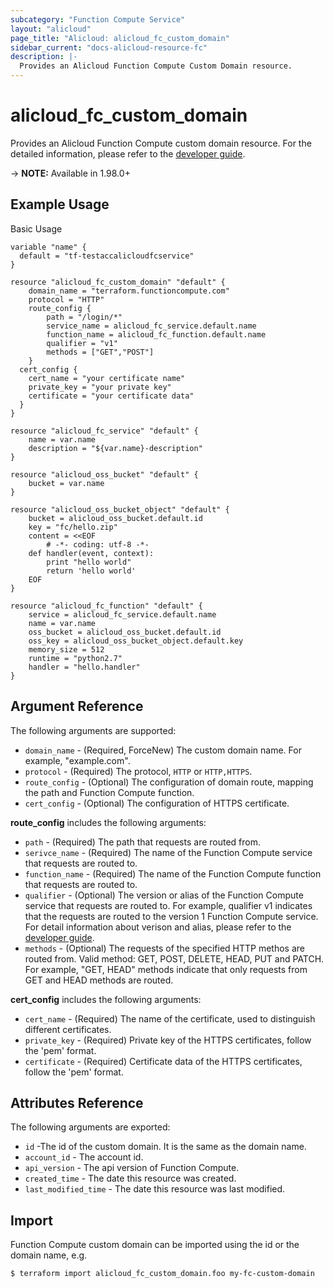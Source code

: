 ```yaml
---
subcategory: "Function Compute Service"
layout: "alicloud"
page_title: "Alicloud: alicloud_fc_custom_domain"
sidebar_current: "docs-alicloud-resource-fc"
description: |-
  Provides an Alicloud Function Compute Custom Domain resource. 
---
```


# alicloud\_fc\_custom_domain

Provides an Alicloud Function Compute custom domain resource. 
 For the detailed information, please refer to the [developer guide](https://www.alibabacloud.com/help/doc-detail/90759.htm).

-> **NOTE:** Available in 1.98.0+


## Example Usage

Basic Usage

```terrraform
variable "name" {
  default = "tf-testaccalicloudfcservice"
}

resource "alicloud_fc_custom_domain" "default" {
	domain_name = "terraform.functioncompute.com"
	protocol = "HTTP"
	route_config {
		path = "/login/*"
		service_name = alicloud_fc_service.default.name
		function_name = alicloud_fc_function.default.name
		qualifier = "v1"
		methods = ["GET","POST"]
	}
  cert_config {
    cert_name = "your certificate name"
    private_key = "your private key"
    certificate = "your certificate data"
  }
}

resource "alicloud_fc_service" "default" {
    name = var.name
    description = "${var.name}-description"
}

resource "alicloud_oss_bucket" "default" {
	bucket = var.name
}

resource "alicloud_oss_bucket_object" "default" {
	bucket = alicloud_oss_bucket.default.id
	key = "fc/hello.zip"
	content = <<EOF
		# -*- coding: utf-8 -*-
	def handler(event, context):
		print "hello world"
		return 'hello world'
	EOF
}

resource "alicloud_fc_function" "default" {
	service = alicloud_fc_service.default.name
	name = var.name
	oss_bucket = alicloud_oss_bucket.default.id
	oss_key = alicloud_oss_bucket_object.default.key
	memory_size = 512
	runtime = "python2.7"
	handler = "hello.handler"
}
```

## Argument Reference

The following arguments are supported:

* `domain_name` - (Required, ForceNew) The custom domain name. For example, "example.com".
* `protocol` - (Required) The protocol, `HTTP` or `HTTP,HTTPS`.
* `route_config` - (Optional) The configuration of domain route, mapping the path and Function Compute function.
* `cert_config` - (Optional) The configuration of HTTPS certificate.


**route_config** includes the following arguments:

* `path` - (Required) The path that requests are routed from.
* `serivce_name` - (Required) The name of the Function Compute service that requests are routed to. 
* `function_name` - (Required) The name of the Function Compute function that requests are routed to.
* `qualifier` - (Optional) The version or alias of the Function Compute service that requests are routed to. For example, qualifier v1 indicates that the requests are routed to the version 1 Function Compute service. For detail information about verison and alias, please refer to the [developer guide](https://www.alibabacloud.com/help/doc-detail/96464.htm).
* `methods` - (Optional) The requests of the specified HTTP methos are routed from. Valid method: GET, POST, DELETE, HEAD, PUT and PATCH. For example, "GET, HEAD" methods indicate that only requests from GET and HEAD methods are routed.

**cert_config** includes the following arguments:

* `cert_name` - (Required) The name of the certificate, used to distinguish different certificates.
* `private_key` - (Required) Private key of the HTTPS certificates, follow the 'pem' format.
* `certificate` - (Required) Certificate data of the HTTPS certificates, follow the 'pem' format.

## Attributes Reference

The following arguments are exported:

* `id` -The id of the custom domain. It is the same as the domain name.
* `account_id` - The account id.
* `api_version` - The api version of Function Compute.
* `created_time` - The date this resource was created.
* `last_modified_time` - The date this resource was last modified.

## Import

Function Compute custom domain can be imported using the id or the domain name, e.g.

```
$ terraform import alicloud_fc_custom_domain.foo my-fc-custom-domain
```
